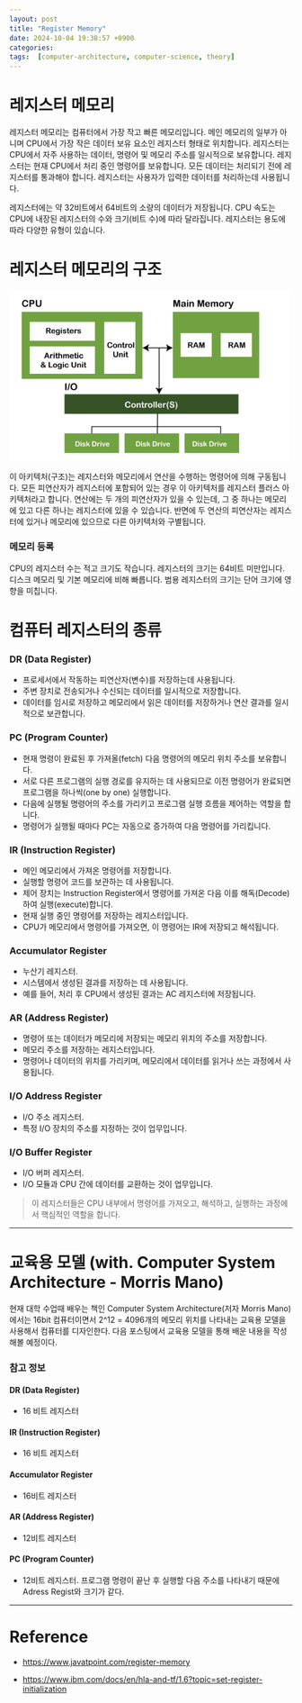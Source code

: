 ```yaml
---
layout: post
title: "Register Memory"
date: 2024-10-04 19:38:57 +0900
categories: 
tags:  [computer-architecture, computer-science, theory]
---
```


# 레지스터 메모리

레지스터 메모리는 컴퓨터에서 가장 작고 빠른 메모리입니다. 메인 메모리의 일부가 아니며 CPU에서 가장 작은 데이터 보유 요소인 레지스터 형태로 위치합니다. 레지스터는 CPU에서 자주 사용하는 데이터, 명령어 및 메모리 주소를 일시적으로 보유합니다. 레지스터는 현재 CPU에서 처리 중인 명령어를 보유합니다. 모든 데이터는 처리되기 전에 레지스터를 통과해야 합니다. 레지스터는 사용자가 입력한 데이터를 처리하는데 사용됩니다.

레지스터에는 약 32비트에서 64비트의 소량의 데이터가 저장됩니다. CPU 속도는 CPU에 내장된 레지스터의 수와 크기(비트 수)에 따라 달라집니다. 레지스터는 용도에 따라 다양한 유형이 있습니다.

# 레지스터 메모리의 구조

<img src="/post_img/image1004.png" width="500px">

이 아키텍처(구조)는 레지스터와 메모리에서 연산을 수행하는 명령어에 의해 구동됩니다. 모든 피연산자가 레지스터에 포함되어 있는 경우 이 아키텍처를 레지스터 플러스 아키텍처라고 합니다. 연산에는 두 개의 피연산자가 있을 수 있는데, 그 중 하나는 메모리에 있고 다른 하나는 레지스터에 있을 수 있습니다. 반면에 두 연산의 피연산자는 레지스터에 있거나 메모리에 있으므로 다른 아키텍처와 구별됩니다.

### 메모리 등록

CPU의 레지스터 수는 적고 크기도 작습니다. 레지스터의 크기는 64비트 미만입니다. 디스크 메모리 및 기본 메모리에 비해 빠릅니다. 범용 레지스터의 크기는 단어 크기에 영향을 미칩니다.

# 컴퓨터 레지스터의 종류

### DR (Data Register)

- 프로세서에서 작동하는 피연산자(변수)를 저장하는데 사용됩니다. 
- 주변 장치로 전송되거나 수신되는 데이터를 일시적으로 저장합니다. 
- 데이터를 임시로 저장하고 메모리에서 읽은 데이터를 저장하거나 연산 결과를 일시적으로 보관합니다.

### PC (Program Counter)

- 현재 명령이 완료된 후 가져올(fetch) 다음 명령어의 메모리 위치 주소를 보유합니다.
- 서로 다른 프로그램의 실행 경로를 유지하는 데 사용되므로 이전 명령어가 완료되면 프로그램을 하나씩(one by one) 실행합니다.
- 다음에 실행될 명령어의 주소를 가리키고 프로그램 실행 흐름을 제어하는 역할을 합니다.
- 명령어가 실행될 때마다 PC는 자동으로 증가하여 다음 명령어를 가리킵니다.

### IR (Instruction Register)

- 메인 메모리에서 가져온 명령어를 저장합니다.
- 실행할 명령어 코드를 보관하는 데 사용됩니다.
- 제어 장치는 Instruction Register에서 명령어를 가져온 다음 이를 해독(Decode)하여 실행(execute)합니다.
- 현재 실행 중인 명령어를 저장하는 레지스터입니다.
- CPU가 메모리에서 명령어를 가져오면, 이 명령어는 IR에 저장되고 해석됩니다.

### Accumulator Register

- 누산기 레지스터.
- 시스템에서 생성된 결과를 저장하는 데 사용됩니다.
- 예를 들어, 처리 후 CPU에서 생성된 결과는 AC 레지스터에 저장됩니다.

### AR (Address Register)

- 명령어 또는 데이터가 메모리에 저장되는 메모리 위치의 주소를 저장합니다.
- 메모리 주소를 저장하는 레지스터입니다.
- 명령어나 데이터의 위치를 가리키며, 메모리에서 데이터를 읽거나 쓰는 과정에서 사용됩니다.

### I/O Address Register
- I/O 주소 레지스터.
- 특정 I/O 장치의 주소를 지정하는 것이 업무입니다.

### I/O Buffer Register
- I/O 버퍼 레지스터.
- I/O 모듈과 CPU 간에 데이터를 교환하는 것이 업무입니다.

> 이 레지스터들은 CPU 내부에서 명령어를 가져오고, 해석하고, 실행하는 과정에서 핵심적인 역할을 합니다.

* * *

# 교육용 모델 (with. Computer System Architecture - Morris Mano)

현재 대학 수업때 배우는 책인 Computer System Architecture(저자 Morris Mano) 에서는 16bit 컴퓨터이면서 2^12 = 4096개의 메모리 위치를 나타내는 교육용 모델을 사용해서 컴퓨터를 디자인한다. 다음 포스팅에서 교육용 모델을 통해 배운 내용을 작성해볼 예정이다.


### 참고 정보

#### DR (Data Register)

- 16 비트 레지스터

#### IR (Instruction Register)

- 16 비트 레지스터

#### Accumulator Register
- 16비트 레지스터

#### AR (Address Register)

- 12비트 레지스터

#### PC (Program Counter)

- 12비트 레지스터. 프로그램 명령이 끝난 후 실행할 다음 주소를 나타내기 때문에 Adress Regist와 크기가 같다.

* * *

# Reference

- https://www.javatpoint.com/register-memory

- https://www.ibm.com/docs/en/hla-and-tf/1.6?topic=set-register-initialization

